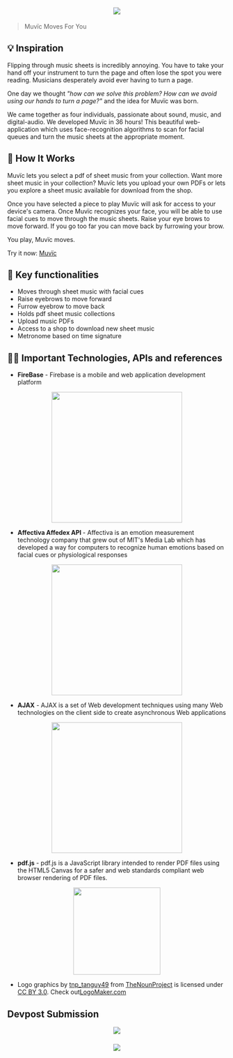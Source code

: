 <h1 align="center">
<a href="http://muvic.org"><img src="http://www198.lunapic.com/do-not-link-here-use-hosting-instead/150556305195094?7257504431"></a>
</h1>

> Muvïc Moves For You

<h2> 💡 Inspiration </h2>
<p>
Flipping through music sheets is incredibly annoying. You have to take your hand off your instrument to turn the page and often lose the spot you were reading. Musicians desperately avoid ever having to turn a page.

One day we thought <em>"how can we solve this problem? How can we avoid using our hands to turn a page?"</em> and the idea for Muvïc was born.

We came together as four individuals, passionate about sound, music, and digital-audio. We developed Muvïc in 36 hours! This beautiful web-application which uses face-recognition algorithms to scan for facial queues and turn the music sheets at the appropriate moment.
</p>

<h2> 💪 How It Works </h2>
<p>
Muvïc lets you select a pdf of sheet music from your collection. Want more sheet music in your collection? Muvïc lets you upload your own PDFs or lets you explore a sheet music available for download from the shop. 

Once you have selected a piece to play Muvïc will ask for access to your device's camera. Once Muvïc recognizes your face, you will be able to use facial cues to move through the music sheets. Raise your eye brows to move forward. If you go too far you can move back by furrowing your brow. 

You play, Muvïc moves. 

Try it now: <a href = "http://muvic.org"> Muvïc </a>
</p>
<h2> 🔑 Key functionalities </h2>

- Moves through sheet music with facial cues
- Raise eyebrows to move forward
- Furrow eyebrow to move back
- Holds pdf sheet music collections
- Upload music PDFs
- Access to a shop to download new sheet music
- Metronome based on time signature


<h2> 👨‍💻 Important Technologies, APIs and references </h2>

* <p> <b>FireBase</b> - Firebase is a mobile and web application development platform </p>
<p align = "center"><a href = "https://firebase.google.com/"><img src="https://firebase.google.com/_static/6db4302793/images/firebase/lockup.png" width="300px"></a></p>

* <p> <b>Affectiva Affedex API </b>- Affectiva is an emotion measurement technology company that grew out of MIT's Media Lab which has developed a way for computers to recognize human emotions based on facial cues or physiological responses
<p align = "center"> <a href = "https://www.affectiva.com/"><img src="https://upload.wikimedia.org/wikipedia/en/7/7f/Affectiva_logo.jpg" width="300px"></a>

* <p> <b>AJAX</b> - AJAX is a set of Web development techniques using many Web technologies on the client side to create asynchronous Web applications</p>
<p align="center"><a herf="http://api.jquery.com/jquery.ajax/"><img src="http://wikiwebpedia.com/wp-content/uploads/ajax-logo1.jpg" width="300px"></a></p>

* <p> <b>pdf.js</b> - pdf.js is a JavaScript library intended to render PDF files using the HTML5 Canvas for a safer and web standards compliant web browser rendering of PDF files. </p>

<p align="center"><a href="https://github.com/mozilla/pdf.js/"><img src="https://upload.wikimedia.org/wikipedia/commons/b/b2/Pdf-js_logo.svg" width="200px"></a></p>

* <p> Logo graphics by <a href="https://thenounproject.com/tanguy49">tnp_tanguy49</a> from <a href="https://thenounproject.com/">TheNounProject</a> is licensed under <a href="http://creativecommons.org/licenses/by/3.0/" title="Creative Commons BY 3.0">CC BY 3.0</a>. Check out<a href="http://logomakr.com" title="Logo Maker">LogoMaker.com</a>
</p>

<h2>Devpost Submission</h2>
<p align = "center">
<a href="https://devpost.com/software/muvic"><img src="https://hackthenorth.com/img/black-logo.svg"></a>
</p>

<h3 align = "center">
<img src="http://www198.lunapic.com/editor/working/150555764556733?978257898">
</h3>

